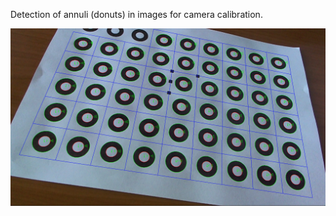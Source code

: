 Detection of annuli (donuts) in images for camera calibration.

![Result of detection](https://github.com/Michael-4/Annulus/blob/master/data/result.png)
